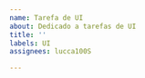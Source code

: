 ```yaml
---
name: Tarefa de UI
about: Dedicado a tarefas de UI
title: ''
labels: UI
assignees: lucca100S

---
```



